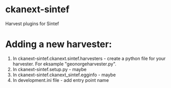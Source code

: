 # ckanext-sintef
Harvest plugins for Sintef


# Adding a new harvester:
1. In ckanext-sintef.ckanext.sintef.harvesters - create a python file for your harvester. For eksample "geonorgeharvester.py".
2. In ckanext-sintef.setup.py - maybe
3. In ckanext-sintef.ckanext_sintef.egginfo - maybe
4. In development.ini file - add entry point name
